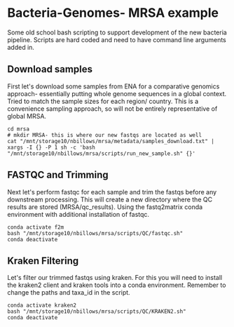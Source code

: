 # Bacteria-Genomes- MRSA example
Some old school bash scripting to support development of the new bacteria pipeline. Scripts are hard coded and need to have command line arguments added in. 
## Download samples
First let's download some samples from ENA for a comparative genomics approach- essentially putting whole genome sequences in a global context. Tried to match the sample sizes for each region/ country. This is a convenience sampling approach, so will not be entirely representative of global MRSA.
```
cd mrsa
# mkdir MRSA- this is where our new fastqs are located as well
cat "/mnt/storage10/nbillows/mrsa/metadata/samples_download.txt" | xargs -I {} -P 1 sh -c 'bash "/mnt/storage10/nbillows/mrsa/scripts/run_new_sample.sh" {}'
```
## FASTQC and Trimming
Next let's perform fastqc for each sample and trim the fastqs before any downstream processing. This will create a new directory where the QC results are stored (MRSA/qc_results). Using the fastq2matrix conda environment with additional installation of fastqc.
```
conda activate f2m
bash "/mnt/storage10/nbillows/mrsa/scripts/QC/fastqc.sh"
conda deactivate
```
## Kraken Filtering

Let's filter our trimmed fastqs using kraken. For this you will need to install the kraken2 client and kraken tools into a conda environment. Remember to change the paths and taxa_id in the script. 
```
conda activate kraken2
bash "/mnt/storage10/nbillows/mrsa/scripts/QC/KRAKEN2.sh"
conda deactivate
```


